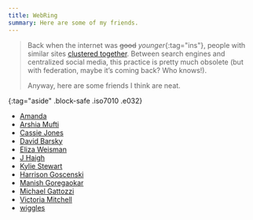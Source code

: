 ```yaml
---
title: WebRing
summary: Here are some of my friends.
---
```


> Back when the internet was ~~good~~ _younger_{:tag="ins"}, people with similar
> sites [clustered together][0]. Between search engines and centralized social
> media, this practice is pretty much obsolete (but with federation, maybe it’s
> coming back? Who knows!).
>
> Anyway, here are some friends I think are neat.

{:tag="aside" .block-safe .iso7010 .e032}

- [Amanda](//notawful.org)
- [Arshia Mufti](//arshia.substack.com)
- [Cassie Jones](//witchoflight.com)
- [David Barsky](//davidbarsky.com)
- [Eliza Weisman](//elizas.website)
- [J Haigh](//optimistictypes.com)
- [Kylie Stewart](//kylieis.online)
- [Harrison Goscenski](//hgoscenski.com)
- [Manish Goregaokar](//manishearth.github.io)
- [Michael Gattozzi](//mgattozzi.com)
- [Victoria Mitchell](//quietmisdreavus.net)
- [wiggles](//16kpbs.net)

[0]: https://en.wikipedia.org/wiki/Webring

